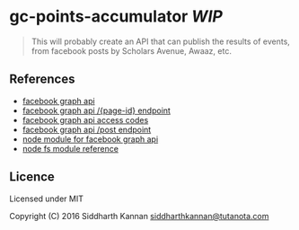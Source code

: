 # gc-points-accumulator _WIP_

> This will probably create an API that can publish the results of events, from facebook posts by Scholars Avenue, Awaaz, etc.

## References

- [facebook graph api](https://developers.facebook.com/docs/graph-api/using-graph-api)
- [facebook graph api /{page-id} endpoint](https://developers.facebook.com/docs/graph-api/reference/v2.5/page/feed)
- [facebook graph api access codes](https://developers.facebook.com/tools/access_token/)
- [facebook graph api /post endpoint](https://developers.facebook.com/docs/graph-api/reference/v2.5/post)
- [node module for facebook graph api](https://www.npmjs.com/package/fbgraph)
- [node fs module reference](https://nodejs.org/api/fs.html)

## Licence

Licensed under MIT

Copyright (C) 2016  Siddharth Kannan <siddharthkannan@tutanota.com>
